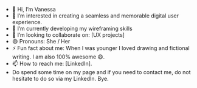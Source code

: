 - 👋 Hi, I’m Vanessa
- 👀 I’m interested in creating a seamless and memorable digital user experience.
- 🌱 I’m currently developing my wireframing skills
- 💞️ I’m looking to collaborate on: [UX projects]
- 😄 Pronouns: She / Her
- ⚡ Fun fact about me: When I was younger I loved drawing and fictional writing. I am also 100% awesome 😄.
- 📫 How to reach me: [LinkedIn].
- Do spend some time on my page and if you need to contact me, do not hesitate to do so via my LinkedIn. Bye.

<!---
Nessa-v/Nessa-v is a ✨ special ✨ repository because its `README.md` (this file) appears on your GitHub profile.
You can click the Preview link to take a look at your changes.
--->
